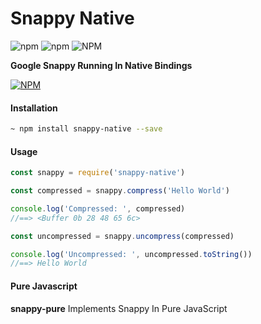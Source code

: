 
# Snappy Native
![npm](https://img.shields.io/npm/dt/snappy-native?style=flat-square) ![npm](https://img.shields.io/npm/v/snappy-native?style=flat-square) ![NPM](https://img.shields.io/npm/l/snappy-native?style=flat-square)

**Google Snappy Running In Native Bindings**

[![NPM](https://nodei.co/npm/snappy-native.png?downloads=true&downloadRank=true&stars=true&compact=true)](https://nodei.co/npm/snappy-native/)

#### Installation
```bash
~ npm install snappy-native --save
```

#### Usage
```js
const snappy = require('snappy-native')

const compressed = snappy.compress('Hello World')

console.log('Compressed: ', compressed)
//==> <Buffer 0b 28 48 65 6c>

const uncompressed = snappy.uncompress(compressed)

console.log('Uncompressed: ', uncompressed.toString())
//==> Hello World
```

#### Pure Javascript

**snappy-pure** Implements Snappy In Pure JavaScript